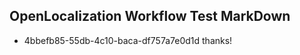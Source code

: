 ## OpenLocalization Workflow Test MarkDown
* 4bbefb85-55db-4c10-baca-df757a7e0d1d thanks!

<!--HONumber=Oct16_HO3-->


